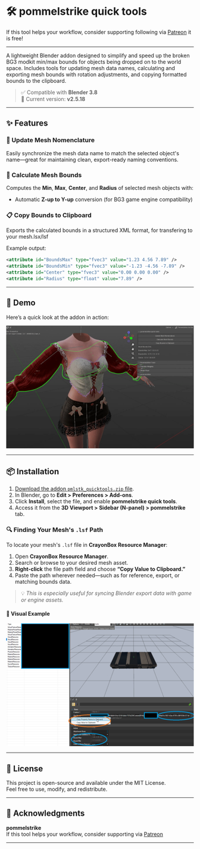 # 🛠️ pommelstrike quick tools
If this tool helps your workflow, consider supporting following via [Patreon](https://www.patreon.com/pommelstrike) it is free! 

---

A lightweight Blender addon designed to simplify and speed up the broken BG3 modkit min/max bounds for objects being dropped on to the world space.
Includes tools for updating mesh data names, calculating and exporting mesh bounds with rotation adjustments, and copying formatted bounds to the clipboard.

> ✅ Compatible with **Blender 3.8**  
> 🔧 Current version: **v2.5.18**  
---

## ✨ Features

### 🔁 Update Mesh Nomenclature
Easily synchronize the mesh data name to match the selected object's name—great for maintaining clean, export-ready naming conventions.

### 📏 Calculate Mesh Bounds
Computes the **Min**, **Max**, **Center**, and **Radius** of selected mesh objects with:
- Automatic **Z-up to Y-up** conversion (for BG3 game engine compatibility)

### 📋 Copy Bounds to Clipboard
Exports the calculated bounds in a structured XML format, for transfering to your mesh.lsx/lsf

Example output:
```xml
<attribute id="BoundsMax" type="fvec3" value="1.23 4.56 7.89" />
<attribute id="BoundsMin" type="fvec3" value="-1.23 -4.56 -7.89" />
<attribute id="Center" type="fvec3" value="0.00 0.00 0.00" />
<attribute id="Radius" type="float" value="7.89" />
```

---

## 🎥 Demo

Here’s a quick look at the addon in action:

![quicktools_min-max](https://github.com/pommelstrike/pommelstrike_quicktools/blob/main/quicktools_min-max.gif?raw=true)

---

## 📦 Installation

1. [Download the addon `pmlstk_quicktools.zip` file](https://github.com/pommelstrike/pommelstrike_quicktools/blob/main/pmlstk_quicktools.zip?raw=true).
2. In Blender, go to **Edit > Preferences > Add-ons**.
3. Click **Install**, select the file, and enable **pommelstrike quick tools**.
4. Access it from the **3D Viewport > Sidebar (N-panel) > pommelstrike** tab.

### 🔍 Finding Your Mesh's `.lsf` Path

To locate your mesh's `.lsf` file in **CrayonBox Resource Manager**:

1. Open **CrayonBox Resource Manager**.
2. Search or browse to your desired mesh asset.
3. **Right-click** the file path field and choose **“Copy Value to Clipboard.”**
4. Paste the path wherever needed—such as for reference, export, or matching bounds data.

> 💡 *This is especially useful for syncing Blender export data with game or engine assets.*

#### 📸 Visual Example

![CrayonBox - Copy LSF Path](https://github.com/pommelstrike/pommelstrike_quicktools/blob/main/mni-max.png?raw=true)

---


## 📄 License

This project is open-source and available under the MIT License.  
Feel free to use, modify, and redistribute.

---

## 🤝 Acknowledgments

**pommelstrike**  
If this tool helps your workflow, consider supporting via [Patreon](https://www.patreon.com/pommelstrike)

---
